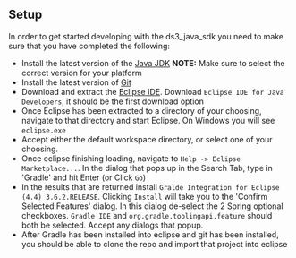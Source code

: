 ## Setup

In order to get started developing with the ds3_java_sdk you need to make sure that you have completed the following:

* Install the latest version of the [Java JDK](http://www.oracle.com/technetwork/java/javase/downloads/jdk8-downloads-2133151.html) **NOTE:** Make sure to select the correct version for your platform
* Install the latest version of [Git](http://git-scm.com/)
* Download and extract the [Eclipse IDE](https://www.eclipse.org/downloads/).  Download `Eclipse IDE for Java Developers`, it should be the first download option
* Once Eclipse has been extracted to a directory of your choosing, navigate to that directory and start Eclipse.  On Windows you will see `eclipse.exe`
* Accept either the default workspace directory, or select one of your choosing.
* Once eclipse finishing loading, navigate to `Help -> Eclipse Marketplace...`.  In the dialog that pops up in the Search Tab, type in 'Gradle' and hit Enter (or Click `Go`)
* In the results that are returned install `Gralde Integration for Eclipse (4.4) 3.6.2.RELEASE`.  Clicking `Install` will take you to the 'Confirm Selected Features' dialog.  In this dialog de-select the 2 Spring optional checkboxes.  `Gradle IDE` and `org.gradle.toolingapi.feature` should both be selected.  Accept any dialogs that popup.
* After Gradle has been installed into eclipse and git has been installed, you should be able to clone the repo and import that project into eclipse
